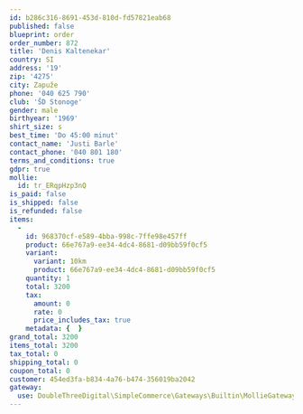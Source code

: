 ```yaml
---
id: b286c316-8691-453d-810d-fd57821eab68
published: false
blueprint: order
order_number: 872
title: 'Denis Kaltenekar'
country: SI
address: '19'
zip: '4275'
city: Zapuže
phone: '040 625 790'
club: 'ŠD Stonoge'
gender: male
birthyear: '1969'
shirt_size: s
best_time: 'Do 45:00 minut'
contact_name: 'Justi Barle'
contact_phone: '040 801 180'
terms_and_conditions: true
gdpr: true
mollie:
  id: tr_ERqpHzp3nQ
is_paid: false
is_shipped: false
is_refunded: false
items:
  -
    id: 968370cf-e589-4bba-998c-7ffe98e457ff
    product: 66e767a9-ee34-4dc4-8681-d09bb59f0cf5
    variant:
      variant: 10km
      product: 66e767a9-ee34-4dc4-8681-d09bb59f0cf5
    quantity: 1
    total: 3200
    tax:
      amount: 0
      rate: 0
      price_includes_tax: true
    metadata: {  }
grand_total: 3200
items_total: 3200
tax_total: 0
shipping_total: 0
coupon_total: 0
customer: 454ed3fa-b834-4a76-b474-356019ba2042
gateway:
  use: DoubleThreeDigital\SimpleCommerce\Gateways\Builtin\MollieGateway
---
```


